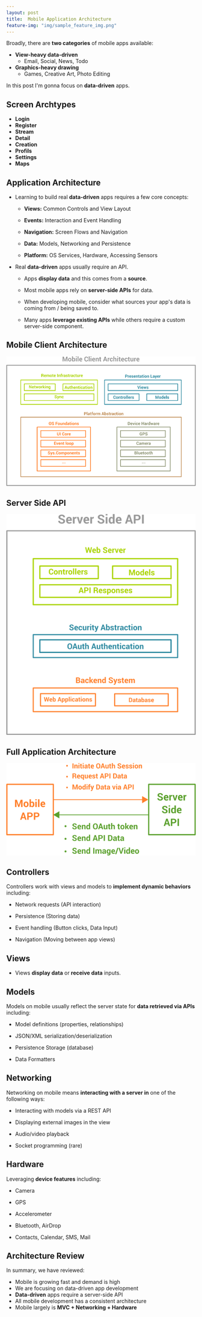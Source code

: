 ```yaml
---
layout: post
title:  Mobile Application Architecture
feature-img: "img/sample_feature_img.png"
---
```

Broadly, there are **two categories** of mobile apps available:

* **View-heavy data-driven**
  - Email, Social, News, Todo
* **Graphics-heavy drawing**
  - Games, Creative Art, Photo Editing 

In this post I'm gonna focus on **data-driven** apps.

## Screen Archtypes

- **Login**
- **Register**
- **Stream**
- **Detail**
- **Creation**
- **Profils**
- **Settings**
- **Maps**

## Application Architecture

- Learning to build real **data-driven** apps requires a few core concepts:

  - **Views:** Common Controls and View Layout

  - **Events:** Interaction and Event Handling

  - **Navigation:** Screen Flows and Navigation

  - **Data:** Models, Networking and Persistence

  - **Platform:** OS Services, Hardware, Accessing Sensors

- Real **data-driven** apps usually require an API.

  - Apps **display data** and this comes from a **source**.

  - Most mobile apps rely on **server-side APIs** for data.

  - When developing mobile, consider what sources your app's data is coming from / being saved to.  

  - Many apps **leverage existing APIs** while others require a custom server-side component.

## Mobile Client Architecture

![Mobile_Client_Architecture](/img/Mobile_Client_Architecture.png)
 
## Server Side API

![Server_Side_API](/img/Server_Side_API.png)

## Full Application Architecture

![Full_Architecture_Application](/img/Full_Architecture_Application.png)

## Controllers

Controllers work with views and models to **implement dynamic behaviors** including:

-  Network requests (API interaction)

-  Persistence (Storing data)

-  Event handling (Button clicks, Data Input)

-  Navigation (Moving between app views)

## Views 

- Views **display data** or **receive data** inputs.

## Models

Models on mobile usually reflect the server state for **data retrieved via APIs** including:

- Model definitions (properties, relationships)

- JSON/XML serialization/deserialization

- Persistence Storage (database)

- Data Formatters

## Networking

Networking on mobile means **interacting with a server in** one of the following ways:

- Interacting with models via a REST API

- Displaying external images in the view

- Audio/video playback

- Socket programming (rare)

##  Hardware

Leveraging **device features** including:

- Camera

- GPS

- Accelerometer

- Bluetooth, AirDrop

- Contacts, Calendar, SMS, Mail

## Architecture Review

In summary, we have reviewed:

- Mobile is growing fast and demand is high
- We are focusing on data-driven app development
- **Data-driven** apps require a server-side API
- All mobile development has a consistent architecture
- Mobile largely is **MVC + Networking + Hardware**
